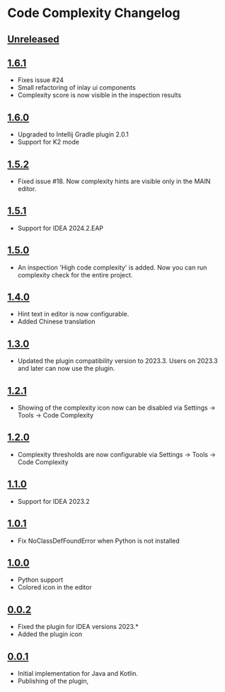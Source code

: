 <!-- Keep a Changelog guide -> https://keepachangelog.com -->

# Code Complexity Changelog

## [Unreleased]

## [1.6.1]
- Fixes issue #24
- Small refactoring of inlay ui components
- Complexity score is now visible in the inspection results

## [1.6.0]
- Upgraded to Intellij Gradle plugin 2.0.1
- Support for K2 mode

## [1.5.2]
- Fixed issue #18. Now complexity hints are visible only in the MAIN editor.

## [1.5.1]
- Support for IDEA 2024.2.EAP

## [1.5.0]
- An inspection 'High code complexity' is added.
  Now you can run complexity check for the entire project.

## [1.4.0]
- Hint text in editor is now configurable.
- Added Chinese translation

## [1.3.0]
- Updated the plugin compatibility version to 2023.3. Users on 2023.3 and later can now use the plugin.

## [1.2.1]
- Showing of the complexity icon now can be disabled via Settings -> Tools -> Code Complexity

## [1.2.0]
- Complexity thresholds are now configurable via Settings -> Tools -> Code Complexity

## [1.1.0]
- Support for IDEA 2023.2

## [1.0.1]
- Fix NoClassDefFoundError when Python is not installed

## [1.0.0]
- Python support
- Colored icon in the editor

## [0.0.2]
- Fixed the plugin for IDEA versions 2023.*
- Added the plugin icon

## [0.0.1]
- Initial implementation for Java and Kotlin.
- Publishing of the plugin,

[Unreleased]: https://github.com/nikolaikopernik/code-complexity-plugin/compare/v1.6.1...HEAD
[1.6.1]: https://github.com/nikolaikopernik/code-complexity-plugin/compare/v1.6.0...v1.6.1
[1.6.0]: https://github.com/nikolaikopernik/code-complexity-plugin/compare/v1.5.2...v1.6.0
[1.5.2]: https://github.com/nikolaikopernik/code-complexity-plugin/compare/v1.5.1...v1.5.2
[1.5.1]: https://github.com/nikolaikopernik/code-complexity-plugin/compare/v1.5.0...v1.5.1
[1.5.0]: https://github.com/nikolaikopernik/code-complexity-plugin/compare/v1.4.0...v1.5.0
[1.4.0]: https://github.com/nikolaikopernik/code-complexity-plugin/compare/v1.3.0...v1.4.0
[1.3.0]: https://github.com/nikolaikopernik/code-complexity-plugin/compare/v1.2.1...v1.3.0
[1.2.1]: https://github.com/nikolaikopernik/code-complexity-plugin/compare/v1.2.0...v1.2.1
[1.2.0]: https://github.com/nikolaikopernik/code-complexity-plugin/compare/v1.1.0...v1.2.0
[1.1.0]: https://github.com/nikolaikopernik/code-complexity-plugin/compare/v1.0.1...v1.1.0
[1.0.1]: https://github.com/nikolaikopernik/code-complexity-plugin/compare/v1.0.0...v1.0.1
[1.0.0]: https://github.com/nikolaikopernik/code-complexity-plugin/compare/v0.0.2...v1.0.0
[0.0.2]: https://github.com/nikolaikopernik/code-complexity-plugin/compare/v0.0.1...v0.0.2
[0.0.1]: https://github.com/nikolaikopernik/code-complexity-plugin/commits/v0.0.1
